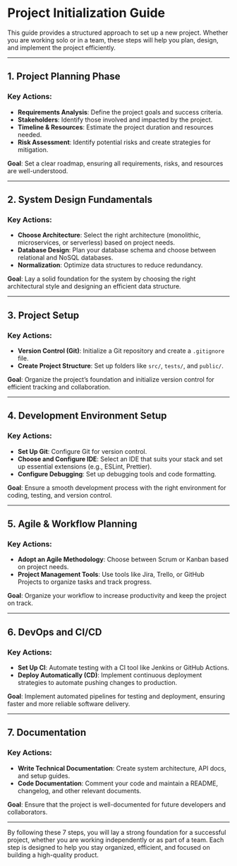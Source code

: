 # Project Initialization Guide

This guide provides a structured approach to set up a new project. Whether you are working solo or in a team, these steps will help you plan, design, and implement the project efficiently.

---

## 1. Project Planning Phase

### Key Actions:
- **Requirements Analysis**: Define the project goals and success criteria.
- **Stakeholders**: Identify those involved and impacted by the project.
- **Timeline & Resources**: Estimate the project duration and resources needed.
- **Risk Assessment**: Identify potential risks and create strategies for mitigation.

**Goal**: Set a clear roadmap, ensuring all requirements, risks, and resources are well-understood.

---

## 2. System Design Fundamentals

### Key Actions:
- **Choose Architecture**: Select the right architecture (monolithic, microservices, or serverless) based on project needs.
- **Database Design**: Plan your database schema and choose between relational and NoSQL databases.
- **Normalization**: Optimize data structures to reduce redundancy.

**Goal**: Lay a solid foundation for the system by choosing the right architectural style and designing an efficient data structure.

---

## 3. Project Setup

### Key Actions:
- **Version Control (Git)**: Initialize a Git repository and create a `.gitignore` file.
- **Create Project Structure**: Set up folders like `src/`, `tests/`, and `public/`.

**Goal**: Organize the project’s foundation and initialize version control for efficient tracking and collaboration.

---

## 4. Development Environment Setup

### Key Actions:
- **Set Up Git**: Configure Git for version control.
- **Choose and Configure IDE**: Select an IDE that suits your stack and set up essential extensions (e.g., ESLint, Prettier).
- **Configure Debugging**: Set up debugging tools and code formatting.

**Goal**: Ensure a smooth development process with the right environment for coding, testing, and version control.

---

## 5. Agile & Workflow Planning

### Key Actions:
- **Adopt an Agile Methodology**: Choose between Scrum or Kanban based on project needs.
- **Project Management Tools**: Use tools like Jira, Trello, or GitHub Projects to organize tasks and track progress.

**Goal**: Organize your workflow to increase productivity and keep the project on track.

---

## 6. DevOps and CI/CD

### Key Actions:
- **Set Up CI**: Automate testing with a CI tool like Jenkins or GitHub Actions.
- **Deploy Automatically (CD)**: Implement continuous deployment strategies to automate pushing changes to production.

**Goal**: Implement automated pipelines for testing and deployment, ensuring faster and more reliable software delivery.

---

## 7. Documentation

### Key Actions:
- **Write Technical Documentation**: Create system architecture, API docs, and setup guides.
- **Code Documentation**: Comment your code and maintain a README, changelog, and other relevant documents.

**Goal**: Ensure that the project is well-documented for future developers and collaborators.

---

By following these 7 steps, you will lay a strong foundation for a successful project, whether you are working independently or as part of a team. Each step is designed to help you stay organized, efficient, and focused on building a high-quality product.
